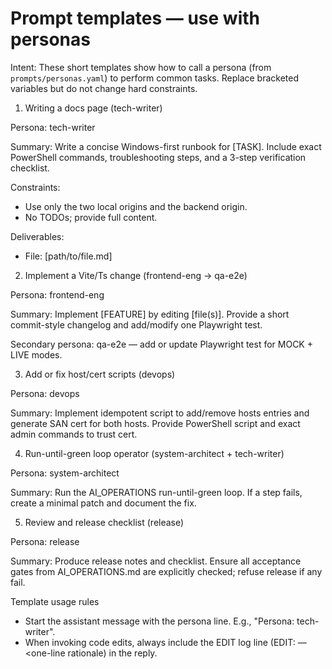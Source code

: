 Prompt templates — use with personas
=================================

Intent: These short templates show how to call a persona (from `prompts/personas.yaml`) to perform common tasks. Replace bracketed variables but do not change hard constraints.

1) Writing a docs page (tech-writer)

Persona: tech-writer

Summary: Write a concise Windows-first runbook for [TASK]. Include exact PowerShell commands, troubleshooting steps, and a 3-step verification checklist.

Constraints:
- Use only the two local origins and the backend origin.
- No TODOs; provide full content.

Deliverables:
- File: [path/to/file.md]

2) Implement a Vite/Ts change (frontend-eng → qa-e2e)

Persona: frontend-eng

Summary: Implement [FEATURE] by editing [file(s)]. Provide a short commit-style changelog and add/modify one Playwright test.

Secondary persona: qa-e2e — add or update Playwright test for MOCK + LIVE modes.

3) Add or fix host/cert scripts (devops)

Persona: devops

Summary: Implement idempotent script to add/remove hosts entries and generate SAN cert for both hosts. Provide PowerShell script and exact admin commands to trust cert.

4) Run-until-green loop operator (system-architect + tech-writer)

Persona: system-architect

Summary: Run the AI_OPERATIONS run-until-green loop. If a step fails, create a minimal patch and document the fix.

5) Review and release checklist (release)

Persona: release

Summary: Produce release notes and checklist. Ensure all acceptance gates from AI_OPERATIONS.md are explicitly checked; refuse release if any fail.

Template usage rules
- Start the assistant message with the persona line. E.g., "Persona: tech-writer".
- When invoking code edits, always include the EDIT log line (EDIT: <file> — <one-line rationale) in the reply.
